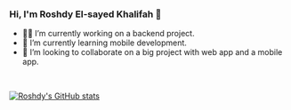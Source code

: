 ### Hi, I'm Roshdy El-sayed Khalifah 👋



- 👨‍💻 I’m currently working on a backend project. <br/>
- 📱 I’m currently learning mobile development. <br/>
- 👯 I’m looking to collaborate on a big project with web app and a mobile app. <br/>
<br/>

[![Roshdy's GitHub stats](https://github-readme-stats.vercel.app/api?username=Ro4dy5alifa)](https://github.com/anuraghazra/github-readme-stats)
